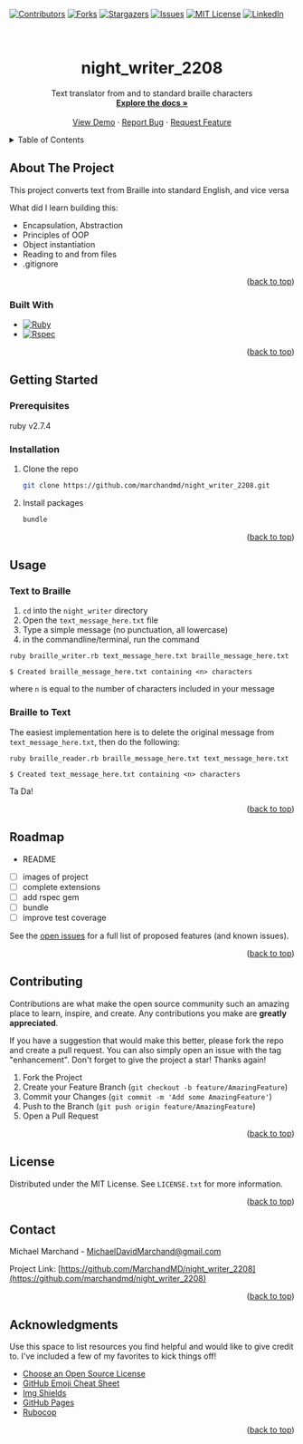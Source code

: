 <!-- Improved compatibility of back to top link: See: https://github.com/marchandmd/night_writer_2208/pull/73 -->

<a name="readme-top"></a>

<!--
*** Thanks for checking out the night_writer_2208. If you have a suggestion
*** that would make this better, please fork the repo and create a pull request
*** or simply open an issue with the tag "enhancement".
*** Don't forget to give the project a star!
*** Thanks again! Now go create something AMAZING! :D
-->

<!-- PROJECT SHIELDS -->
<!--
*** I'm using markdown "reference style" links for readability.
*** Reference links are enclosed in brackets [ ] instead of parentheses ( ).
*** See the bottom of this document for the declaration of the reference variables
*** for contributors-url, forks-url, etc. This is an optional, concise syntax you may use.
*** https://www.markdownguide.org/basic-syntax/#reference-style-links
-->

[![Contributors][contributors-shield]][contributors-url]
[![Forks][forks-shield]][forks-url]
[![Stargazers][stars-shield]][stars-url]
[![Issues][issues-shield]][issues-url]
[![MIT License][license-shield]][license-url]
[![LinkedIn][linkedin-shield]][linkedin-url]

<!-- PROJECT LOGO -->
<br />
<div align="center">

  <h1 align="center">night_writer_2208</h1>

  <p align="center">
    Text translator from and to standard braille characters
    <br />
    <a href="https://github.com/marchandmd/night_writer_2208"><strong>Explore the docs »</strong></a>
    <br />
    <br />
    <a href="https://github.com/marchandmd/night_writer_2208">View Demo</a>
    ·
    <a href="https://github.com/marchandmd/night_writer_2208/issues">Report Bug</a>
    ·
    <a href="https://github.com/marchandmd/night_writer_2208/issues">Request Feature</a>
  </p>
</div>

<!-- TABLE OF CONTENTS -->
<details>
  <summary>Table of Contents</summary>
  <ol>
    <li>
      <a href="#about-the-project">About The Project</a>
      <ul>
        <li><a href="#built-with">Built With</a></li>
      </ul>
    </li>
    <li>
      <a href="#getting-started">Getting Started</a>
      <ul>
        <li><a href="#prerequisites">Prerequisites</a></li>
        <li><a href="#installation">Installation</a></li>
      </ul>
    </li>
    <li><a href="#usage">Usage</a></li>
    <li><a href="#roadmap">Roadmap</a></li>
    <li><a href="#contributing">Contributing</a></li>
    <li><a href="#license">License</a></li>
    <li><a href="#contact">Contact</a></li>
    <li><a href="#acknowledgments">Acknowledgments</a></li>
  </ol>
</details>

<!-- ABOUT THE PROJECT -->

## About The Project

This project converts text from Braille into standard English, and vice versa

What did I learn building this:

- Encapsulation, Abstraction
- Principles of OOP
- Object instantiation
- Reading to and from files
- .gitignore


<p align="right">(<a href="#readme-top">back to top</a>)</p>

### Built With

-   [![Ruby][ruby.com]][ruby-url]
-   [![Rspec][rspec.com]][rspec-url]

<p align="right">(<a href="#readme-top">back to top</a>)</p>

<!-- GETTING STARTED -->

## Getting Started

### Prerequisites

ruby v2.7.4

### Installation

1. Clone the repo
    ```sh
    git clone https://github.com/marchandmd/night_writer_2208.git
    ```
2. Install packages
    ```sh
    bundle
    ```

<p align="right">(<a href="#readme-top">back to top</a>)</p>

<!-- USAGE EXAMPLES -->

## Usage

### Text to Braille

1. `cd` into the `night_writer` directory
2. Open the `text_message_here.txt` file
3. Type a simple message (no punctuation, all lowercase)
4. in the commandline/terminal, run the command

```bs
ruby braille_writer.rb text_message_here.txt braille_message_here.txt

$ Created braille_message_here.txt containing <n> characters
```

where `n` is equal to the number of characters included in your message

### Braille to Text

The easiest implementation here is to delete the original message from `text_message_here.txt`, then do the following:

```bs
ruby braille_reader.rb braille_message_here.txt text_message_here.txt

$ Created text_message_here.txt containing <n> characters
```

Ta Da! 

<p align="right">(<a href="#readme-top">back to top</a>)</p>

<!-- ROADMAP -->

## Roadmap

- README
- [ ] images of project
- [ ] complete extensions
- [ ] add rspec gem
- [ ] bundle
- [ ] improve test coverage

See the [open issues](https://github.com/marchandmd/night_writer_2208/issues) for a full list of proposed features (and known issues).

<p align="right">(<a href="#readme-top">back to top</a>)</p>

<!-- CONTRIBUTING -->

## Contributing

Contributions are what make the open source community such an amazing place to learn, inspire, and create. Any contributions you make are **greatly appreciated**.

If you have a suggestion that would make this better, please fork the repo and create a pull request. You can also simply open an issue with the tag "enhancement".
Don't forget to give the project a star! Thanks again!

1. Fork the Project
2. Create your Feature Branch (`git checkout -b feature/AmazingFeature`)
3. Commit your Changes (`git commit -m 'Add some AmazingFeature'`)
4. Push to the Branch (`git push origin feature/AmazingFeature`)
5. Open a Pull Request

<p align="right">(<a href="#readme-top">back to top</a>)</p>

<!-- LICENSE -->

## License

Distributed under the MIT License. See `LICENSE.txt` for more information.

<p align="right">(<a href="#readme-top">back to top</a>)</p>

<!-- CONTACT -->

## Contact

Michael Marchand - MichaelDavidMarchand@gmail.com

Project Link: [https://github.com/MarchandMD/night_writer_2208](https://github.com/marchandmd/night_writer_2208)

<p align="right">(<a href="#readme-top">back to top</a>)</p>

<!-- ACKNOWLEDGMENTS -->

## Acknowledgments

Use this space to list resources you find helpful and would like to give credit to. I've included a few of my favorites to kick things off!

-   [Choose an Open Source License](https://choosealicense.com)
-   [GitHub Emoji Cheat Sheet](https://www.webpagefx.com/tools/emoji-cheat-sheet)
-   [Img Shields](https://shields.io)
-   [GitHub Pages](https://pages.github.com)
-   [Rubocop](https://rubocop.org/)

<p align="right">(<a href="#readme-top">back to top</a>)</p>

<!-- MARKDOWN LINKS & IMAGES -->
<!-- https://www.markdownguide.org/basic-syntax/#reference-style-links -->

[contributors-shield]: https://img.shields.io/github/contributors/marchandmd/night_writer_2208.svg?style=for-the-badge
[contributors-url]: https://github.com/marchandmd/night_writer_2208/graphs/contributors
[forks-shield]: https://img.shields.io/github/forks/marchandmd/night_writer_2208.svg?style=for-the-badge
[forks-url]: https://github.com/marchandmd/night_writer_2208/network/members
[stars-shield]: https://img.shields.io/github/stars/marchandmd/night_writer_2208.svg?style=for-the-badge
[stars-url]: https://github.com/marchandmd/night_writer_2208/stargazers
[issues-shield]: https://img.shields.io/github/issues/marchandmd/night_writer_2208.svg?style=for-the-badge
[issues-url]: https://github.com/marchandmd/night_writer_2208/issues
[license-shield]: https://img.shields.io/github/license/marchandmd/night_writer_2208.svg?style=for-the-badge
[license-url]: https://github.com/marchandmd/night_writer_2208/blob/master/LICENSE.txt
[linkedin-shield]: https://img.shields.io/badge/-LinkedIn-black.svg?style=for-the-badge&logo=linkedin&colorB=555
[linkedin-url]: https://linkedin.com/in/marchandmd1
[product-screenshot]: images/screenshot.png
[bootstrap.com]: https://img.shields.io/badge/Bootstrap-563D7C?style=for-the-badge&logo=bootstrap&logoColor=white
[bootstrap-url]: https://getbootstrap.com
[ruby.com]: https://img.shields.io/badge/ruby-v2.7.4-red
[ruby-url]: https://ruby-doc.org/core-2.7.2/
[rspec.com]: https://img.shields.io/badge/rspec-v3.10-success
[rspec-url]: https://rspec.info/documentation/

